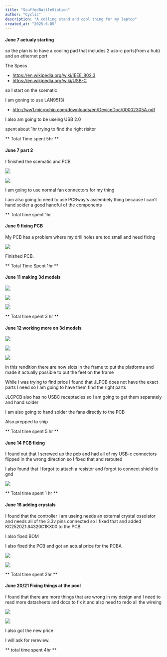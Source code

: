```yaml
---
title: "ScuffedBattleStation"
author: "Cyclic"
description: "A colling stand and cool thing for my laptop"
created_at: "2025-6-05"
---
```


#### June 7 actualy starting

so the plan is to have a cooling pad that includes 2 usb-c ports(from a hub) and an ethernet port

The Specs

- https://en.wikipedia.org/wiki/IEEE_802.3
- https://en.wikipedia.org/wiki/USB-C

so I start on the scematic

I am goning to use LAN9513i

- http://ww1.microchip.com/downloads/en/DeviceDoc/00002305A.pdf

I also am going to be useing USB 2.0

spent about 1hr trying to find the right risitor

** Total Time spent 5hr ** 

#### June 7 part 2

I finished the scematic and PCB 

![](https://hc-cdn.hel1.your-objectstorage.com/s/v3/644f29519e95badf747718a1331e8e104f8c7d1c_image.png)

![](https://hc-cdn.hel1.your-objectstorage.com/s/v3/3f61ca0e62ecd940865626d81b3810b320c07354_image.png)

I am going to use normal fan connectors for my thing

I am also going to need to use PCBway's assembely thing because I can't hand solder a good handful of the components

** Total time spent 1hr 

#### June 9 fixing PCB 

My PCB has a problem where my drill holes are too small and need fixing

![](https://hc-cdn.hel1.your-objectstorage.com/s/v3/39d9717cea20de48c2353f18908326993ec17a9a_image.png)

Finished PCB.

** Total Time Spent 1hr **

#### June 11 making 3d models

![](https://hc-cdn.hel1.your-objectstorage.com/s/v3/5e81d29f6b0a5c9428853da5d7627ed5fdb7f7ee_image.png)

![](https://hc-cdn.hel1.your-objectstorage.com/s/v3/ea9be0c1a7128b3404cefe927e0488eec02ef515_image.png)

![](https://hc-cdn.hel1.your-objectstorage.com/s/v3/f7e5adcec03061fe27feb3d5e3523446423bf2d5_image.png)

** Total time spent 3 hr **

#### June 12 working more on 3d models

![](https://hc-cdn.hel1.your-objectstorage.com/s/v3/d826565080f8e3d7618f18240a6986696e57bb7d_image.png)

![](https://hc-cdn.hel1.your-objectstorage.com/s/v3/1aa7b1a590809a847a9704768ae77a849fa3e970_image.png)

![](https://hc-cdn.hel1.your-objectstorage.com/s/v3/4ed4c2659cc7666ac6c0c2a0384ba3f3e5f181be_image.png)

in this rendition there are now slots in the frame to put the platforms and made it actually possible to put the feet on the frame

While I was trying to find price I found that JLPCB does not have the exact parts I need so I am going to have them find the right parts 

JLCPCB also has no USBC receptacles so I am going to get them separately and hand solder

I am also going to hand solder the fans directly to the PCB 

Also prepped to ship

** Total time spent 5 hr **

#### June 14 PCB fixing

I found out that I screwed up the pcb and had all of my USB-c connectors flipped in the wrong direction so I fixed that and rerouted

I also found that I forgot to attach a resistor and forgot to connect shield to gnd

![](https://hc-cdn.hel1.your-objectstorage.com/s/v3/dc98765bd9ac918f3bfee273648a23a9e3b9813a_image.png)

** Total time spent 1 hr ** 

#### June 16 adding crystals

I found that the controller I am useing needs an external crystal ossolator and needs all of the 3.3v pins connected so I fixed that and added KC2520Z1.84320C1KX00 to the PCB

I also fixed BOM

I also fixed the PCB and got an actual price for the PCBA

![](https://hc-cdn.hel1.your-objectstorage.com/s/v3/3ba1ef5c528257cfcc808a5a282add16cd73cd07_image.png)

![](https://hc-cdn.hel1.your-objectstorage.com/s/v3/3a357abe8db24ee9502bfab07dfefeb25be6c59e_image.png)

** Total time spent 2hr **

#### June 20/21 Fixing things at the pool

I found that there are more things that are wrong in my design and I need to read more datasheets and docs to fix it and also need to redo all the wireing 

![](https://hc-cdn.hel1.your-objectstorage.com/s/v3/6d6418369d1c090a58e0763c2938c9b7cd8a9d00_image.png)

![](https://hc-cdn.hel1.your-objectstorage.com/s/v3/21779622614083a291217c2c87be5b3768c04944_image.png)

I also got the new price 

I will ask for rereview.

** total time spent 4hr **